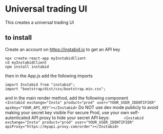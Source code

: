 # Universal trading UI

This creates a universal trading UI

## to install

Create an account on https://instabid.io to get an API key
```
npx create-react-app myInstabidClient
cd myInstabidClient
npm install instabid
```

then in the App.js add the following imports
```
import Instabid from "instabid";
import "bootstrap/dist/css/bootstrap.min.css";
```        
and in the main render method, add the following component
`      <Instabid exchange="Insta" product="prod" user="YOUR_USER_IDENTIFIER" apiKey="YOUR_API_KEY"></Instabid>`
Do NOT use dev mode publicly to avoid making your secret key visible
For secure Prod, use your own self-autenticated API proxy to hide your secret API keys:
`      <Instabid exchange="Insta" product="prod" user="YOUR_USER_IDENTIFIER" apiProxy="https://myapi.proxy.com/order"></Instabid>`